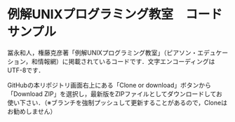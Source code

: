 # 例解UNIXプログラミング教室　コードサンプル

冨永和人，権藤克彦著「例解UNIXプログラミング教室」（ピアソン・エデュケーション，和情報網）に掲載されているコードです．文字エンコーディングはUTF-8です．

GitHubの本リポジトリ画面右上にある「Clone or download」ボタンから「Download ZIP」を選択し，最新版をZIPファイルとしてダウンロードしてお使い下さい．（※ブランチを強制プッシュして更新することがあるので，Cloneはお勧めしません）
